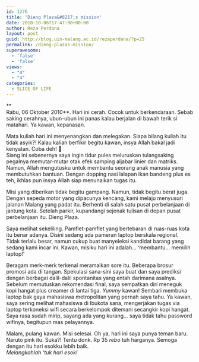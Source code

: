 ```yaml
---
id: 1276
title: 'Dieng Plaza&#8217;s mission'
date: 2010-10-06T17:47:00+00:00
author: Reza Perdana
layout: post
guid: http://blog.uin-malang.ac.id/rezaperdana/?p=25
permalink: /dieng-plazas-mission/
superawesome:
  - 'false'
  - 'false'
views:
  - "4"
  - "4"
categories:
  - SLICE OF LIFE
---
```

**  
Rabu, 06 Oktober 2010**. Hari ini cerah. Cocok untuk berkendaraan. Sebab saking cerahnya, ubun-ubun ini panas kalau berjalan di bawah terik si matahari. Ya kawan, kepanasan.

Mata kuliah hari ini menyenangkan dan melegakan. Siapa bilang kuliah itu tidak asyik?! Kalau kalian berfikir begitu kawan, insya Allah bakal jadi kenyatan. Coba deh! 🙂  
Siang ini sebenernya saya ingin tidur pules meluruskan tulangsaking pegalnya memutar-mutar otak efek samping aljabar linier dan matriks. Namun, Allah mengutusku untuk membantu seorang anak manusia yang  
membutuhkan bantuan. Dengan dopping nasi lalapan ikan bandeng plus es teh, ikhlas pun insya Allah siap menunaikan tugas itu.<!--more-->

Misi yang diberikan tidak begitu gampang. Namun, tidak begitu berat juga. Dengan sepeda motor yang dipacunya kencang, kami melaju menyusuri jalanan Malang yang padat itu. Berhenti di salah satu pusat perbelanjaan di jantung kota. Setelah parkir, kupandangi sejenak tulisan di depan pusat perbelanjaan itu. Dieng Plaza.

Saya melihat sekeliling. Pamflet-pamflet yang bertebaran di ruas-ruas kota itu benar adanya. Disini sedang ada pameran laptop berskala regional. Tidak terlalu besar, namun cukup buat manyeleksi kandidat barang yang sedang kami incar ini. Kawan, misiku hari ini adalah&#8230; ‘membantu&#8230; memilih laptop!’

Beragam merk-merk terkenal meramaikan sore itu. Beberapa brosur promosi ada di tangan. Spekulasi sana-sini saya buat dan saya prediksi dengan berbagai dalil-dalil spontanitas yang entah darimana asalnya. Sebelum memutuskan rekomendasi final, saya sempatkan diri meneguk kopi hangat plus creamer di lantai tiga. _Yummy_ kawan! Sembari membuka laptop bak gaya mahasiswa metropolitan yang pernah saya tahu. Ya kawan, saya sering melihat mahasiswa di Ibukota sana, mengerjakan tugas via laptop terkoneksi wifi secara berkelompok ditemani secangkir kopi hangat. Saya rasa sudah mirip, sayang ada yang kurang&#8230; saya tidak tahu password wifinya, begitupun mas pelayannya.

Malam, pulang kawan. Misi selesai. Oh ya, hari ini saya punya teman baru. Naruto pink itu. Suka?! Tentu donk. Rp 35 _rebo_ tuh harganya. Semoga dengan itu hari esokku lebih baik.  
_Melangkahlah ‘tuk hari esok!_